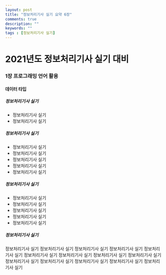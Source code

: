 ```yaml
---
layout: post
title: "정보처리기사 실기 요약 6장"
comments: true
description: ""
keywords: ""
tags : [정보처리기사 실기]
---
```


# 2021년도 정보처리기사 실기 대비 
### 1장 프로그래밍 언어 활용
#### 데이터 타입
##### 정보처리기사 실기
* 정보처리기사 실기
* 정보처리기사 실기
##### 정보처리기사 실기
* 정보처리기사 실기
* 정보처리기사 실기
* 정보처리기사 실기
* 정보처리기사 실기
* 정보처리기사 실기
##### 정보처리기사 실기
* 정보처리기사 실기
* 정보처리기사 실기
* 정보처리기사 실기
* 정보처리기사 실기
* 정보처리기사 실기
##### 정보처리기사 실기
정보처리기사 실기 정보처리기사 실기 정보처리기사 실기 정보처리기사 실기 정보처리기사 실기 정보처리기사 실기 정보처리기사 실기
정보처리기사 실기 정보처리기사 실기 정보처리기사 실기 정보처리기사 실기 정보처리기사 실기 정보처리기사 실기 정보처리기사 실기

